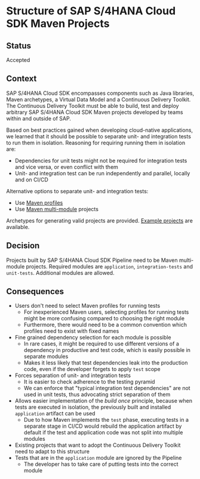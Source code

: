 # Structure of SAP S/4HANA Cloud SDK Maven Projects

## Status

Accepted

## Context

SAP S/4HANA Cloud SDK encompasses components such as Java libraries, Maven archetypes, a Virtual Data Model and a Continuous Delivery Toolkit.
The Continuous Delivery Toolkit must be able to build, test and deploy arbitrary SAP S/4HANA Cloud SDK Maven projects developed by teams within and outside of SAP.

Based on best practices gained when developing cloud-native applications, we learned that it should be possible to separate unit- and integration tests to run them in isolation.
Reasoning for requiring running them in isolation are:

* Dependencies for unit tests might not be required for integration tests and vice versa, or even conflict with them
* Unit- and integration test can be run independently and parallel, locally and on CI/CD

Alternative options to separate unit- and integration tests:

* Use [Maven profiles](https://maven.apache.org/guides/introduction/introduction-to-profiles.html)
* Use [Maven multi-module](https://maven.apache.org/guides/mini/guide-multiple-modules.html) projects

Archetypes for generating valid projects are provided.
[Example projects](https://github.com/sap/cloud-s4-sdk-examples) are available.

## Decision

Projects built by SAP S/4HANA Cloud SDK Pipeline need to be Maven multi-module projects.
Required modules are `application`, `integration-tests` and `unit-tests`.
Additional modules are allowed.

## Consequences

* Users don't need to select Maven profiles for running tests
    * For inexperienced Maven users, selecting profiles for running tests might be more confusing compared to choosing the right module
    * Furthermore, there would need to be a common convention which profiles need to exist with fixed names
* Fine grained dependency selection for each module is possible
    * In rare cases, it might be required to use different versions of a dependency in productive and test code, which is easily possible in separate modules
    * Makes it less likely that test dependencies leak into the production code, even if the developer forgets to apply `test` scope
* Forces separation of unit- and integration tests
    * It is easier to check adherence to the testing pyramid
    * We can enforce that "typical integration test dependencies" are not used in unit tests, thus advocating strict separation of them
* Allows easier implementation of the _build once_ principle, because when tests are executed in isolation, the previously built and installed `application` artifact can be used
    * Due to how Maven implements the `test` phase, executing tests in a separate stage in CI/CD would rebuild the application artifact by default if the test and application code was not split into multiple modules
* Existing projects that want to adopt the Continuous Delivery Toolkit need to adapt to this structure
* Tests that are in the `application` module are ignored by the Pipeline
    * The developer has to take care of putting tests into the correct module
